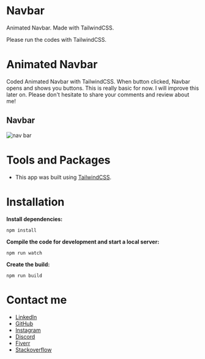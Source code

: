 # Navbar
Animated Navbar. Made with TailwindCSS.

Please run the codes with TailwindCSS.



                                             

# Animated Navbar
Coded Animated Navbar with TailwindCSS. When button clicked, Navbar opens and shows you buttons. This is really basic for now. I will improve this later on. 
Please don't hesitate to share your comments and review about me!

## Navbar 
![nav bar](https://user-images.githubusercontent.com/99079485/153760091-c7dd80ca-4f78-4007-a184-94623f6c6bc6.gif)
                        
# Tools and Packages 

* This app was built using [TailwindCSS](https://tailwindcss.com/). 

# Installation

**Install dependencies:**
```
npm install
```
**Compile the code for development and start a local server:**
```
npm run watch
```
**Create the build:**
```
npm run build                        
```                        
# Contact me

* [LinkedIn](https://www.linkedin.com/in/davuthan-i%C5%9F%C3%A7i-5b2ba3233/)
* [GitHub](https://github.com/HoidxDev)
* [Instagram](https://www.instagram.com/davutt8/)
* [Discord](https://discordapp.com/users/302694721497858058)
* [Fiverr](https://www.fiverr.com/hoidxdev)
* [Stackoverflow](https://stackoverflow.com/users/18168274/hoidx)
